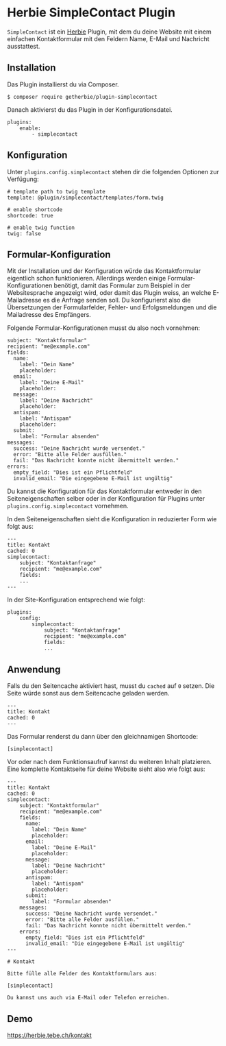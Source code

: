 # Herbie SimpleContact Plugin

`SimpleContact` ist ein [Herbie](http://github.com/getherbie/herbie) Plugin, mit dem du deine Website mit einem 
einfachen Kontaktformular mit den Feldern Name, E-Mail und Nachricht ausstattest.

## Installation

Das Plugin installierst du via Composer.

	$ composer require getherbie/plugin-simplecontact

Danach aktivierst du das Plugin in der Konfigurationsdatei.

    plugins:
        enable:
            - simplecontact


## Konfiguration

Unter `plugins.config.simplecontact` stehen dir die folgenden Optionen zur Verfügung:

    # template path to twig template
    template: @plugin/simplecontact/templates/form.twig

    # enable shortcode
    shortcode: true

    # enable twig function
    twig: false


## Formular-Konfiguration

Mit der Installation und der Konfiguration würde das Kontaktformular eigentlich schon funktionieren. 
Allerdings werden einige Formular-Konfigurationen benötigt, damit das Formular zum Beispiel in der Websitesprache 
angezeigt wird, oder damit das Plugin weiss, an welche E-Mailadresse es die Anfrage senden soll. Du konfigurierst also 
die Übersetzungen der Formularfelder, Fehler- und Erfolgsmeldungen und die Mailadresse des Empfängers.

Folgende Formular-Konfigurationen musst du also noch vornehmen: 

    subject: "Kontaktformular"
    recipient: "me@example.com"
    fields:
      name:
        label: "Dein Name"
        placeholder:
      email:
        label: "Deine E-Mail"
        placeholder:
      message:
        label: "Deine Nachricht"
        placeholder:
      antispam:
        label: "Antispam"
        placeholder:
      submit:
        label: "Formular absenden"
    messages:
      success: "Deine Nachricht wurde versendet."
      error: "Bitte alle Felder ausfüllen."
      fail: "Das Nachricht konnte nicht übermittelt werden."
    errors:
      empty_field: "Dies ist ein Pflichtfeld"
      invalid_email: "Die eingegebene E-Mail ist ungültig"


Du kannst die Konfiguration für das Kontaktformular entweder in den Seiteneigenschaften selber oder in der
Konfiguration für Plugins unter `plugins.config.simplecontact` vornehmen.

In den Seiteneigenschaften sieht die Konfiguration in reduzierter Form wie folgt aus:

    ---
    title: Kontakt
    cached: 0
    simplecontact:
        subject: "Kontaktanfrage"
        recipient: "me@example.com"
        fields:
        ...        
    ---

In der Site-Konfiguration entsprechend wie folgt:

    plugins:
        config:
            simplecontact:
                subject: "Kontaktanfrage"
                recipient: "me@example.com"
                fields:
                ...   


## Anwendung

Falls du den Seitencache aktiviert hast, musst du `cached` auf `0` setzen. Die Seite würde sonst aus dem Seitencache
geladen werden.

    ---
    title: Kontakt
    cached: 0
    ---

Das Formular renderst du dann über den gleichnamigen Shortcode:

    [simplecontact]
    
Vor oder nach dem Funktionsaufruf kannst du weiteren Inhalt platzieren. Eine komplette Kontaktseite für deine Website 
sieht also wie folgt aus:

    ---
    title: Kontakt
    cached: 0
    simplecontact:
        subject: "Kontaktformular"
        recipient: "me@example.com"
        fields:
          name:
            label: "Dein Name"
            placeholder:
          email:
            label: "Deine E-Mail"
            placeholder:
          message:
            label: "Deine Nachricht"
            placeholder:
          antispam:
            label: "Antispam"
            placeholder:
          submit:
            label: "Formular absenden"
        messages:
          success: "Deine Nachricht wurde versendet."
          error: "Bitte alle Felder ausfüllen."
          fail: "Das Nachricht konnte nicht übermittelt werden."
        errors:
          empty_field: "Dies ist ein Pflichtfeld"
          invalid_email: "Die eingegebene E-Mail ist ungültig"
    ---

    # Kontakt

    Bitte fülle alle Felder des Kontaktformulars aus:
    
    [simplecontact]

    Du kannst uns auch via E-Mail oder Telefon erreichen.    
    

## Demo

<https://herbie.tebe.ch/kontakt>
